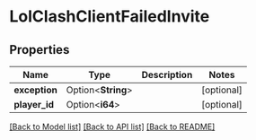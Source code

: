 # LolClashClientFailedInvite

## Properties

Name | Type | Description | Notes
------------ | ------------- | ------------- | -------------
**exception** | Option<**String**> |  | [optional]
**player_id** | Option<**i64**> |  | [optional]

[[Back to Model list]](../README.md#documentation-for-models) [[Back to API list]](../README.md#documentation-for-api-endpoints) [[Back to README]](../README.md)


